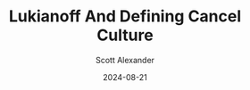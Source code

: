 ---
layout: podcast
title: "Lukianoff And Defining Cancel Culture"
author: Scott Alexander
description: https://www.astralcodexten.com/p/lukianoff-and-defining-cancel-culture
date: 2024-08-21
length: 2928985
duration: 732
guid: lukianoff-and-defining-cancel-culture
---